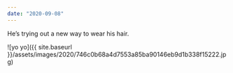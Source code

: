 ```yaml
---
date: "2020-09-08"
---
```


He’s trying out a new way to wear his hair.

![yo yo]({{ site.baseurl }}/assets/images/2020/746c0b68a4d7553a85ba90146eb9d1b338f15222.jpg)
